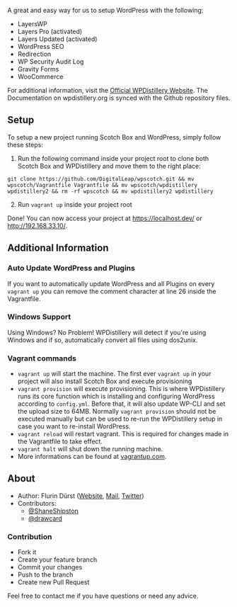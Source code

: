 A great and easy way for us to setup WordPress with the following:

- LayersWP
- Layers Pro (activated)
- Layers Updated (activated)
- WordPress SEO
- Redirection
- WP Security Audit Log
- Gravity Forms
- WooCommerce

For additional information, visit the [Official WPDistillery Website](https://wpdistillery.org). The Documentation on wpdistillery.org is synced with the Github repository files.

## Setup
To setup a new project running Scotch Box and WordPress, simply follow these steps:

1. Run the following command inside your project root to clone both Scotch Box and WPDistillery and move them to the right place:

  ```
  git clone https://github.com/DigitalLeap/wpscotch.git && mv wpscotch/Vagrantfile Vagrantfile && mv wpscotch/wpdistillery wpdistillery2 && rm -rf wpscotch && mv wpdistillery2 wpdistillery
  ```

2. Run `vagrant up` inside your project root

Done! You can now access your project at https://localhost.dev/ or http://192.168.33.10/.

## Additional Information

### Auto Update WordPress and Plugins
If you want to automatically update WordPress and all Plugins on every `vagrant up` you can remove the comment character at line 26 inside the Vagrantfile.

### Windows Support
Using Windows? No Problem! WPDistillery will detect if you're using Windows and if so, automatically convert all files using dos2unix.

### Vagrant commands
* `vagrant up` will start the machine. The first ever `vagrant up` in your project will also install Scotch Box and execute provisioning
* `vagrant provision` will execute provisioning. This is where WPDistillery runs its core function which is installing and configuring WordPress according to `config.yml`. Before that, it will also update WP-CLI and set the upload size to 64MB. Normally `vagrant provision` should not be executed manually but can be used to re-run the WPDistillery setup in case you want to re-install WordPress.
* `vagrant reload` will restart vagrant. This is required for changes made in the Vagrantfile to take effect.
* `vagrant halt` will shut down the running machine.
* More informations can be found at [vagrantup.com](https://vagrantup.com).

## About

* Author: Flurin Dürst ([Website](https://flurinduerst.ch), [Mail](mailto:flurin@flurinduerst.ch), [Twitter](https://twitter.com/flurinduerst))
* Contributors:
  * [@ShaneShipston](https://github.com/ShaneShipston)
  * [@drawcard](https://github.com/drawcard)

### Contribution
* Fork it
* Create your feature branch
* Commit your changes
* Push to the branch
* Create new Pull Request

Feel free to contact me if you have questions or need any advice.
